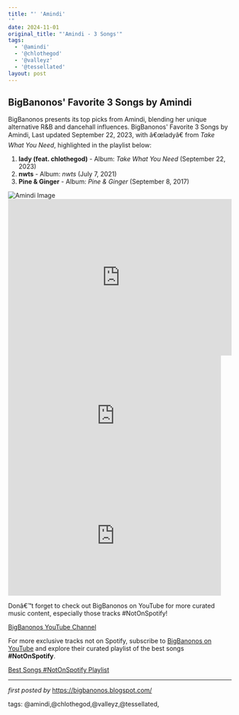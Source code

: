 ```yaml
---
title: "' 'Amindi'
'"
date: 2024-11-01
original_title: "'Amindi - 3 Songs'"
tags:
  - '@amindi'
  - '@chlothegod'
  - '@valleyz'
  - '@tessellated'
layout: post
---
```

<h2>BigBanonos' Favorite 3 Songs by Amindi</h2>
<p>BigBanonos presents its top picks from Amindi, blending her unique alternative R&B and dancehall influences. BigBanonos' Favorite 3 Songs by Amindi, Last updated September 22, 2023, with â€œladyâ€ from <em>Take What You Need</em>, highlighted in the playlist below:</p> <ol> <li><strong>lady (feat. chlothegod)</strong> - Album: <em>Take What You Need</em> (September 22, 2023)</li> <li><strong>nwts</strong> - Album: <em>nwts</em> (July 7, 2021)</li> <li><strong>Pine & Ginger</strong> - Album: <em>Pine & Ginger</em> (September 8, 2017)</li>
</ol> <img src="https://dev-essap.s3.amazonaws.com/uploads/2023/08/Amindi-by-Breyona-Holt.jpg" alt="Amindi Image"> <div> <iframe src="https://open.spotify.com/embed/playlist/1hWerqirb6tKARJpHMddoh?utm_source=generator" width="100%" height="352" frameborder="0" allowfullscreen="" allow="autoplay; clipboard-write; encrypted-media; fullscreen; picture-in-picture" loading="lazy"></iframe>
</div> <div> <iframe frameborder="0" height="270" src="https://youtube.com/embed/RC72evN1MGU" width="480"></iframe>
</div>
<iframe frameborder="0" height="270" src="https://youtube.com/embed/RC72evN1MGU" width="480"></iframe>
<p>Donâ€™t forget to check out BigBanonos on YouTube for more curated music content, especially those tracks #NotOnSpotify!</p>
<p><a href="https://www.youtube.com/@BigBanonos">BigBanonos YouTube Channel</a></p>


<!--Subscribe and Playlist Links-->
<div>
    <p>For more exclusive tracks not on Spotify, subscribe to <a href="https://www.youtube.com/@BigBanonos" target="_blank">BigBanonos on YouTube</a> and explore their curated playlist of the best songs <strong>#NotOnSpotify</strong>.</p>
    <p><a href="https://www.youtube.com/playlist?list=PLtuNtuTatqI0kFahUCbtbfenC_ET5O_tr" target="_blank">Best Songs #NotOnSpotify Playlist<br /></a></p></div>

<hr />

<p><em>first posted by</em> <a href="https://bigbanonos.blogspot.com/" rel="noopener" target="_new">https://bigbanonos.blogspot.com/</a></p>

<p>tags: @amindi,@chlothegod,@valleyz,@tessellated,</p>
